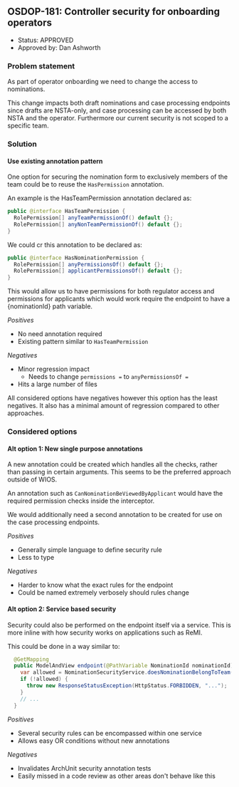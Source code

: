 ## OSDOP-181: Controller security for onboarding operators

* Status: APPROVED
* Approved by: Dan Ashworth

### Problem statement

As part of operator onboarding we need to change the access to nominations.

This change impacts both draft nominations and case processing endpoints since drafts are NSTA-only, and case processing
can be accessed by both NSTA and the operator. Furthermore our current security is not scoped to a specific team.

### Solution

#### Use existing annotation pattern

One option for securing the nomination form to exclusively members of the team could be to reuse the `HasPermission`
annotation.

An example is the HasTeamPermission annotation declared as:

```java
public @interface HasTeamPermission {
  RolePermission[] anyTeamPermissionOf() default {};
  RolePermission[] anyNonTeamPermissionOf() default {};
}
```

We could cr this annotation to be declared as:

```java
public @interface HasNominationPermission {
  RolePermission[] anyPermissionsOf() default {};
  RolePermission[] applicantPermissionsOf() default {};
}
```

This would allow us to have permissions for both regulator access and permissions for applicants which would work
require the endpoint to have a {nominationId} path variable.

_Positives_

- No need annotation required
- Existing pattern similar to `HasTeamPermission`

_Negatives_

- Minor regression impact
    - Needs to change `permissions =` to `anyPermissionsOf = `
- Hits a large number of files

All considered options have negatives however this option has the least negatives. 
It also has a minimal amount of regression compared to other approaches.

### Considered options

#### Alt option 1: New single purpose annotations

A new annotation could be created which handles all the checks, rather than passing in certain arguments.
This seems to be the preferred approach outside of WIOS.

An annotation such as `CanNominationBeViewedByApplicant` would have the required permission checks inside the
interceptor.

We would additionally need a second annotation to be created for use on the case processing endpoints.

_Positives_

- Generally simple language to define security rule
- Less to type

_Negatives_

- Harder to know what the exact rules for the endpoint
- Could be named extremely verbosely should rules change

#### Alt option 2: Service based security

Security could also be performed on the endpoint itself via a service.
This is more inline with how security works on applications such as ReMI.

This could be done in a way similar to:
```java
  @GetMapping
  public ModelAndView endpoint(@PathVariable NominationId nominationId) {
    var allowed = NominationSecurityService.doesNominationBelongToTeam(nominationId, userDetailService.getUserDetail());
    if (!allowed) {
      throw new ResponseStatusException(HttpStatus.FORBIDDEN, "...");
    }
    // ...
  }
```

_Positives_

- Several security rules can be encompassed within one service
- Allows easy OR conditions without new annotations

_Negatives_

- Invalidates ArchUnit security annotation tests
- Easily missed in a code review as other areas don't behave like this


